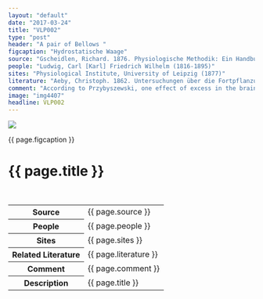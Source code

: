 ```yaml
---
layout: "default"
date: "2017-03-24"
title: "VLP002"
type: "post"
header: "A pair of Bellows "
figcaption: "Hydrostatische Waage"
source: "Gscheidlen, Richard. 1876. Physiologische Methodik: Ein Handbuch der Praktischen Physiologie. Braunschweig: Vieweg & Sohn"
people: "Ludwig, Carl [Karl] Friedrich Wilhelm (1816-1895)"
sites: "Physiological Institute, University of Leipzig (1877)"
literature: "Aeby, Christoph. 1862. Untersuchungen über die Fortpflanzungsgeschwindigkeit der Reizung in der quergestreiften Muskelfaser. Braunschweig: George Westermann"
comment: "According to Przybyszewski, one effect of excess in the brain caused by inhibition is a pathologically increased sensitivity."
image: "img4407"
headline: VLP002
---
```


<div class="figure">
		<img src="images/{{ page.image }}.jpg" width="auto" height="auto" class="fig" />
		<p class="figcaption">{{ page.figcaption }}</p>
	</div>
	<div class="head">
		<h1>{{ page.title }}</h1>
	 </div> <br clear="all" />
</div> <!-- topsection -->

<table>
	<tr>
		<th>Source</th>
		<td>
			{{ page.source }}
		</td>
	</tr><tr>
			  <th>People</th><td>{{ page.people }}</td>
	</tr><tr>
			  <th>Sites</th><td>{{ page.sites }}</td>
	</tr><tr>
			  <th>Related Literature</th><td>{{ page.literature }}</td>
	</tr><tr>
			  <th>Comment</th><td>{{ page.comment }}</td>
	</tr><tr>
			  <th>Description</th><td>{{ page.title }}</td>
	</tr>
				
</table>